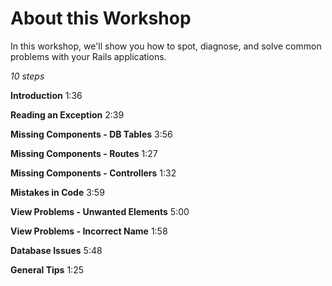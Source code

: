 # About this Workshop
In this workshop, we'll show you how to spot, diagnose, and solve common problems with your Rails applications.

*10 steps*

__Introduction__
1:36

__Reading an Exception__
2:39

__Missing Components - DB Tables__
3:56

__Missing Components - Routes__
1:27

__Missing Components - Controllers__
1:32

__Mistakes in Code__
3:59

__View Problems - Unwanted Elements__
5:00

__View Problems - Incorrect Name__
1:58

__Database Issues__
5:48

__General Tips__
1:25
